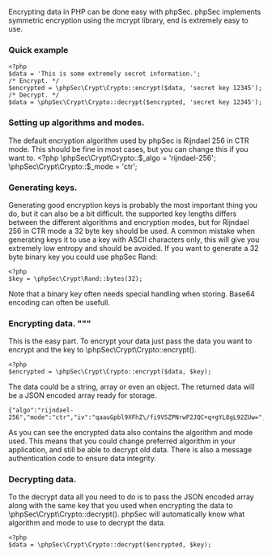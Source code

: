 Encrypting data in PHP can be done easy with phpSec. phpSec implements symmetric encryption using the mcrypt library, end is extremely easy to use.

### Quick example ###

    <?php
    $data = 'This is some extremely secret information.';
    /* Encrypt. */
    $encrypted = \phpSec\Crypt\Crypto::encrypt($data, 'secret key 12345');
    /* Decrypt. */
    $data = \phpSec\Crypt\Crypto::decrypt($encrypted, 'secret key 12345');

### Setting up algorithms and modes. ###
The default encryption algorithm used by phpSec is Rijndael 256 in CTR mode. This should be fine in most cases, but you can change this if you want to.
    <?php
    \phpSec\Crypt\Crypto::$_algo = 'rijndael-256';
    \phpSec\Crypt\Crypto::$_mode = 'ctr';

### Generating keys. ###
Generating good encryption keys is probably the most important thing you do, but it can also be a bit difficult. the supported key lengths differs between the different algorithms and encryption modes, but for Rijndael 256 in CTR mode a 32 byte key should be used.
A common mistake when generating keys it to use a key with ASCII characters only, this will give you extremely low entropy and should be avoided. 
If you want to generate a 32 byte binary key you could use phpSec Rand:
 
    <?php
    $key = \phpSec\Crypt\Rand::bytes(32);

Note that a binary key often needs special handling when storing. Base64 encoding can often be usefull.

### Encrypting data. """
This is the easy part. To encrypt your data just pass the data you want to encrypt and the key to \phpSec\Crypt\Crypto::encrypt().

    <?php
    $encrypted = \phpSec\Crypt\Crypto::encrypt($data, $key);

The data could be a string, array or even an object.
The returned data will be a JSON encoded array ready for storage. 

    {"algo":"rijndael-256","mode":"ctr","iv":"qaauGpbl9XFhZ\/fi9VSZPNrwP2JQC+q+gYL8gL92ZUw=","cdata":"ZvDdzPRhbgyLpwaq2rr+oFhxR4389N14g7\/r+5shFT9qK8sDVi81","mac":"vzQk4g\/cX1EQbQ7x0PFDHKJ4XSzksV+PPz4EG2rplGA="}

As you can see the encrypted data also contains the algorithm and mode used. This means that you could change preferred algorithm in your application, and still be able to decrypt old data. There is also a message authentication code to ensure data integrity.

### Decrypting data. ###
To the decrypt data all you need to do is to pass the JSON encoded array along with the same key that you used when encrypting the data to \phpSec\Crypt\Crypto::decrypt(). phpSec will automatically know what algorithm and mode to use to decrypt the data.

    <?php
    $data = \phpSec\Crypt\Crypto::decrypt($encrypted, $key);


